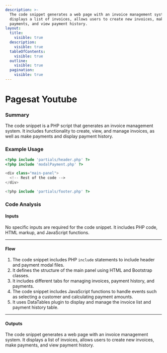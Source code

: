 ```yaml
---
description: >-
  The code snippet generates a web page with an invoice management system. It
  displays a list of invoices, allows users to create new invoices, make
  payments, and view payment history.
layout:
  title:
    visible: true
  description:
    visible: true
  tableOfContents:
    visible: true
  outline:
    visible: true
  pagination:
    visible: true
---
```


# Pagesat Youtube

### Summary

The code snippet is a PHP script that generates an invoice management system. It includes functionality to create, view, and manage invoices, as well as make payments and display payment history.

### Example Usage

```php
<?php include 'partials/header.php' ?>
<?php include 'modalPayment.php' ?>

<div class="main-panel">
  <!-- Rest of the code -->
</div>

<?php include 'partials/footer.php' ?>
```

### Code Analysis

#### Inputs

No specific inputs are required for the code snippet. It includes PHP code, HTML markup, and JavaScript functions.

***

#### Flow

1. The code snippet includes PHP `include` statements to include header and payment modal files.
2. It defines the structure of the main panel using HTML and Bootstrap classes.
3. It includes different tabs for managing invoices, payment history, and payments.
4. The code snippet includes JavaScript functions to handle events such as selecting a customer and calculating payment amounts.
5. It uses DataTables plugin to display and manage the invoice list and payment history table.

***

#### Outputs

The code snippet generates a web page with an invoice management system. It displays a list of invoices, allows users to create new invoices, make payments, and view payment history.
